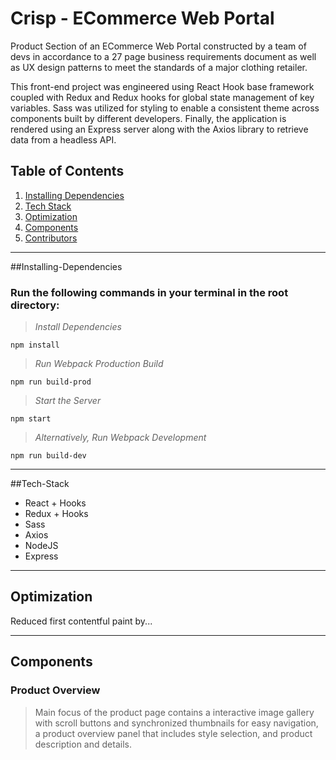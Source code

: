 # Crisp - ECommerce Web Portal

Product Section of an ECommerce Web Portal constructed by a team of devs in accordance to a 27 page business requirements document as well as UX design patterns to meet the standards of a major clothing retailer.

This front-end project was engineered using React Hook base framework coupled with Redux and Redux hooks for global state management of key variables.  Sass was utilized for styling to enable a consistent theme across components built by different developers.  Finally, the application is rendered using an Express server along with the Axios library to retrieve data from a headless API.

## Table of Contents
1. [Installing Dependencies](#Installing-Dependencies)
2. [Tech Stack](#Tech-Stack)
3. [Optimization](#Optimization)
4. [Components](#Components)
5. [Contributors](#Contributers)

---

##Installing-Dependencies

### Run the following commands in your terminal in the root directory:

>*Install Dependencies*
```
npm install
```
>*Run Webpack Production Build*
```
npm run build-prod
```
>*Start the Server*
```
npm start
```
>*Alternatively, Run Webpack Development*
```
npm run build-dev
```

----

##Tech-Stack
- React + Hooks
- Redux + Hooks
- Sass
- Axios
- NodeJS
- Express

---

## Optimization

Reduced first contentful paint by...

---

## Components

### Product Overview
>Main focus of the product page contains a interactive image gallery with scroll buttons and synchronized thumbnails for easy navigation, a product overview panel that includes style selection, and product description and details.